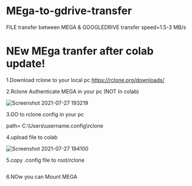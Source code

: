 # MEga-to-gdrive-transfer
FILE transfer between MEGA &amp; GOOGLEDRIVE   transfer speed=1.5-3 MB/s


# NEw MEga tranfer after colab update!

1.Download rclone to your local pc
https://rclone.org/downloads/

2.Rclone Authenticate MEGA in your pc (NOT In colab)

![Screenshot 2021-07-27 193219](https://user-images.githubusercontent.com/67457538/127168563-727f4e9b-b3ef-4137-a3bf-c63fe551f384.png)


3.GO to rclone.config in your pc

path= C:\Users\username\.config\rclone

4.upload file to colab

![Screenshot 2021-07-27 194100](https://user-images.githubusercontent.com/67457538/127169048-d49739e5-746a-499c-975c-d868171e5e39.png)


5.copy .config file to  root/rclone

``` !cp /content/rclone.conf /root/.config/rclone/rclone.conf
```

6.NOw you can Mount MEGA
